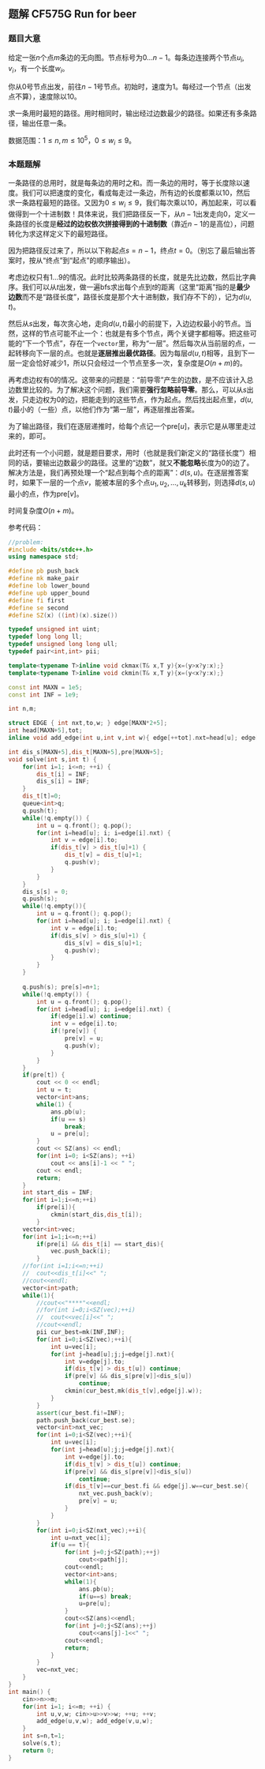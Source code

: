 ## 题解 CF575G Run for beer

### 题目大意

给定一张$n$个点$m$条边的无向图。节点标号为$0\dots n-1$。每条边连接两个节点$u_i,v_i$，有一个长度$w_i$。

你从$0$号节点出发，前往$n-1$号节点。初始时，速度为$1$。每经过一个节点（出发点不算），速度除以$10$。

求一条用时最短的路径。用时相同时，输出经过边数最少的路径。如果还有多条路径，输出任意一条。

数据范围：$1\leq n,m\leq 10^5$，$0\leq w_i\leq 9$。

### 本题题解

一条路径的总用时，就是每条边的用时之和。而一条边的用时，等于长度除以速度。我们可以把速度的变化，看成每走过一条边，所有边的长度都乘以$10$，然后求一条路程最短的路径。又因为$0\leq w_i\leq9$，我们每次乘以$10$，再加起来，可以看做得到一个十进制数！具体来说，我们把路径反一下，从$n-1$出发走向$0$，定义一条路径的长度是**经过的边权依次拼接得到的十进制数**（靠近$n-1$的是高位），问题转化为求这样定义下的最短路径。

因为把路径反过来了，所以以下称起点$s=n-1$，终点$t=0$。（别忘了最后输出答案时，按从“终点”到“起点”的顺序输出）。

考虑边权只有$1\dots 9$的情况。此时比较两条路径的长度，就是先比边数，然后比字典序。我们可以从$t$出发，做一遍bfs求出每个点到$t$的距离（这里“距离”指的是**最少边数**而不是“路径长度”，路径长度是那个大十进制数，我们存不下的），记为$d(u,t)$。

然后从$s$出发，每次贪心地，走向$d(u,t)$最小的前提下，入边边权最小的节点。当然，这样的节点可能不止一个：也就是有多个节点，两个关键字都相等。把这些可能的“下一个节点”，存在一个$\texttt{vector}$里，称为“一层”。然后每次从当前层的点，一起转移向下一层的点。也就是**逐层推出最优路径**。因为每层$d(u,t)$相等，且到下一层一定会恰好减少$1$，所以只会经过一个节点至多一次，复杂度是$O(n+m)$的。

再考虑边权有$0$的情况。这带来的问题是：“前导零”产生的边数，是不应该计入总边数里比较的。为了解决这个问题，我们需要**强行忽略前导零**。那么，可以从$s$出发，只走边权为$0$的边，把能走到的这些节点，作为起点。然后找出起点里，$d(u,t)$最小的（一些）点，以他们作为“第一层”，再逐层推出答案。

为了输出路径，我们在逐层递推时，给每个点记一个$\text{pre}[u]$，表示它是从哪里走过来的，即可。

此时还有一个小问题，就是题目要求，用时（也就是我们新定义的“路径长度”）相同的话，要输出边数最少的路径。这里的“边数”，就又**不能忽略**长度为$0$的边了。解决方法是，我们再预处理一个“起点到每个点的距离”：$d(s,u)$。在逐层推答案时，如果下一层的一个点$v$，能被本层的多个点$u_1,u_2,\dots ,u_k$转移到，则选择$d(s,u)$最小的点，作为$\text{pre}[v]$。

时间复杂度$O(n+m)$。

参考代码：

```cpp
//problem:
#include <bits/stdc++.h>
using namespace std;

#define pb push_back
#define mk make_pair
#define lob lower_bound
#define upb upper_bound
#define fi first
#define se second
#define SZ(x) ((int)(x).size())

typedef unsigned int uint;
typedef long long ll;
typedef unsigned long long ull;
typedef pair<int,int> pii;

template<typename T>inline void ckmax(T& x,T y){x=(y>x?y:x);}
template<typename T>inline void ckmin(T& x,T y){x=(y<x?y:x);}

const int MAXN = 1e5;
const int INF = 1e9;

int n,m;

struct EDGE { int nxt,to,w; } edge[MAXN*2+5];
int head[MAXN+5],tot;
inline void add_edge(int u,int v,int w){ edge[++tot].nxt=head[u]; edge[tot].to=v; edge[tot].w=w; head[u]=tot; }

int dis_s[MAXN+5],dis_t[MAXN+5],pre[MAXN+5];
void solve(int s,int t) {
	for(int i=1; i<=n; ++i) {
		dis_t[i] = INF;
		dis_s[i] = INF;
	}
	dis_t[t]=0;
	queue<int>q;
	q.push(t);
	while(!q.empty()) {
		int u = q.front(); q.pop();
		for(int i=head[u]; i; i=edge[i].nxt) {
			int v = edge[i].to;
			if(dis_t[v] > dis_t[u]+1) {
				dis_t[v] = dis_t[u]+1;
				q.push(v);
			}
		}
	}
	dis_s[s] = 0;
	q.push(s);
	while(!q.empty()){
		int u = q.front(); q.pop();
		for(int i=head[u]; i; i=edge[i].nxt) {
			int v = edge[i].to;
			if(dis_s[v] > dis_s[u]+1) {
				dis_s[v] = dis_s[u]+1;
				q.push(v);
			}
		}
	}
	
	q.push(s); pre[s]=n+1;
	while(!q.empty()) {
		int u = q.front(); q.pop();
		for(int i=head[u]; i; i=edge[i].nxt) {
			if(edge[i].w) continue;
			int v = edge[i].to;
			if(!pre[v]) {
				pre[v] = u;
				q.push(v);
			}
		}
	}
	if(pre[t]) {
		cout << 0 << endl;
		int u = t;
		vector<int>ans;
		while(1) {
			ans.pb(u);
			if(u == s)
				break;
			u = pre[u];
		}
		cout << SZ(ans) << endl;
		for(int i=0; i<SZ(ans); ++i)
			cout << ans[i]-1 << " ";
		cout << endl;
		return;
	}
	int start_dis = INF;
	for(int i=1;i<=n;++i)
		if(pre[i]){
			ckmin(start_dis,dis_t[i]);
		}
	vector<int>vec;
	for(int i=1;i<=n;++i)
		if(pre[i] && dis_t[i] == start_dis){
			vec.push_back(i);
		}
	//for(int i=1;i<=n;++i)
	//	cout<<dis_t[i]<<" ";
	//cout<<endl;
	vector<int>path;
	while(1){
		//cout<<"****"<<endl;
		//for(int i=0;i<SZ(vec);++i)
		//	cout<<vec[i]<<" ";
		//cout<<endl;
		pii cur_best=mk(INF,INF);
		for(int i=0;i<SZ(vec);++i){
			int u=vec[i];
			for(int j=head[u];j;j=edge[j].nxt){
				int v=edge[j].to;
				if(dis_t[v] > dis_t[u]) continue;
				if(pre[v] && dis_s[pre[v]]<dis_s[u])
					continue;
				ckmin(cur_best,mk(dis_t[v],edge[j].w));
			}
		}
		assert(cur_best.fi!=INF);
		path.push_back(cur_best.se);
		vector<int>nxt_vec;
		for(int i=0;i<SZ(vec);++i){
			int u=vec[i];
			for(int j=head[u];j;j=edge[j].nxt){
				int v=edge[j].to;
				if(dis_t[v] > dis_t[u]) continue;
				if(pre[v] && dis_s[pre[v]]<dis_s[u])
					continue;
				if(dis_t[v]==cur_best.fi && edge[j].w==cur_best.se){
					nxt_vec.push_back(v);
					pre[v] = u;
				}
			}
		}
		for(int i=0;i<SZ(nxt_vec);++i){
			int u=nxt_vec[i];
			if(u == t){
				for(int j=0;j<SZ(path);++j)
					cout<<path[j];
				cout<<endl;
				vector<int>ans;
				while(1){
					ans.pb(u);
					if(u==s) break;
					u=pre[u];
				}
				cout<<SZ(ans)<<endl;
				for(int j=0;j<SZ(ans);++j)
					cout<<ans[j]-1<<" ";
				cout<<endl;
				return;
			}
		}
		vec=nxt_vec;
	}
}
int main() {
	cin>>n>>m;
	for(int i=1; i<=m; ++i) {
		int u,v,w; cin>>u>>v>>w; ++u; ++v;
		add_edge(u,v,w); add_edge(v,u,w);
	}
	int s=n,t=1;
	solve(s,t);
	return 0;
}
```





